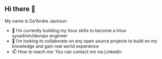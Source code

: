 ## Hi there 👋




My name is Da'Andre Jackson

- 🔭 I’m currently building my linux skills to become a linux sysadmin/devops engineer 
- 👯 I’m looking to collaborate on any open source projects to build on my knowledge and gain real world experience
- 📫 How to reach me: You can contact me via LinkedIn 

